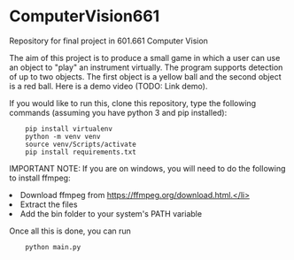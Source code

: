 # ComputerVision661
Repository for final project in 601.661 Computer Vision

The aim of this project is to produce a small game in which a user can use an object to "play" an instrument virtually. The program supports detection of up to two objects.
The first object is a yellow ball and the second object is a red ball. Here is a demo video (TODO: Link demo).

If you would like to run this, clone this repository, type the following commands (assuming you have python 3 and pip installed):
        
        pip install virtualenv
        python -m venv venv
        source venv/Scripts/activate
        pip install requirements.txt
        
IMPORTANT NOTE: If you are on windows, you will need to do the following to install ffmpeg:
        <li>Download ffmpeg from https://ffmpeg.org/download.html.</li>
        <li>Extract the files</li>
        <li>Add the bin folder to your system's PATH variable</li>

Once all this is done, you can run

        python main.py


